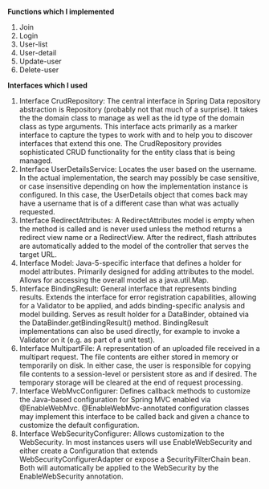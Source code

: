 **Functions which I implemented**
  1. Join
  2. Login
  3. User-list
  4. User-detail
  5. Update-user
  6. Delete-user



**Interfaces which I used** 
  1. Interface CrudRepository: The central interface in Spring Data repository abstraction is Repository (probably not that much of a surprise). It takes the the domain class to manage as well as the id type of the domain class as type arguments. This interface acts primarily as a marker interface to capture the types to work with and to help you to discover interfaces that extend this one. The CrudRepository provides sophisticated CRUD functionality for the entity class that is being managed.
  2. Interface UserDetailsService: Locates the user based on the username. In the actual implementation, the search may possibly be case sensitive, or case insensitive depending on how the implementation instance is configured. In this case, the UserDetails object that comes back may have a username that is of a different case than what was actually requested.
  3. Interface RedirectAttributes: A RedirectAttributes model is empty when the method is called and is never used unless the method returns a redirect view name or a RedirectView. After the redirect, flash attributes are automatically added to the model of the controller that serves the target URL.
  4. Interface Model: Java-5-specific interface that defines a holder for model attributes. Primarily designed for adding attributes to the model. Allows for accessing the overall model as a java.util.Map.
  5. Interface BindingResult: General interface that represents binding results. Extends the interface for error registration capabilities, allowing for a Validator to be applied, and adds binding-specific analysis and model building. Serves as result holder for a DataBinder, obtained via the DataBinder.getBindingResult() method. BindingResult implementations can also be used directly, for example to invoke a Validator on it (e.g. as part of a unit test).
  6. Interface MultipartFile: A representation of an uploaded file received in a multipart request. The file contents are either stored in memory or temporarily on disk. In either case, the user is responsible for copying file contents to a session-level or persistent store as and if desired. The temporary storage will be cleared at the end of request processing.
  7. Interface WebMvcConfigurer: Defines callback methods to customize the Java-based configuration for Spring MVC enabled via @EnableWebMvc. @EnableWebMvc-annotated configuration classes may implement this interface to be called back and given a chance to customize the default configuration.
  8. Interface WebSecurityConfigurer: Allows customization to the WebSecurity. In most instances users will use EnableWebSecurity and either create a Configuration that extends WebSecurityConfigurerAdapter or expose a SecurityFilterChain bean. Both will automatically be applied to the WebSecurity by the EnableWebSecurity annotation.

